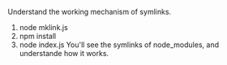 Understand the working mechanism of symlinks.
1. node mklink.js
2. npm install
3. node index.js
You'll see the symlinks of node_modules, and understande how it works.